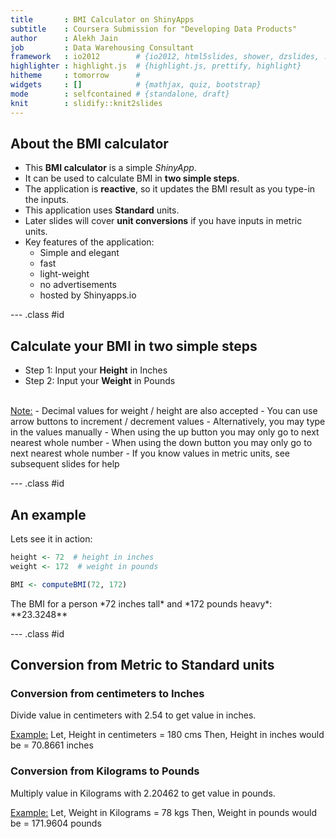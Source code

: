 ```yaml
---
title       : BMI Calculator on ShinyApps
subtitle    : Coursera Submission for "Developing Data Products"
author      : Alekh Jain
job         : Data Warehousing Consultant
framework   : io2012        # {io2012, html5slides, shower, dzslides, ...}
highlighter : highlight.js  # {highlight.js, prettify, highlight}
hitheme     : tomorrow      # 
widgets     : []            # {mathjax, quiz, bootstrap}
mode        : selfcontained # {standalone, draft}
knit        : slidify::knit2slides
---
```


## About the BMI calculator

- This **BMI calculator** is a simple *ShinyApp*.    
- It can be used to calculate BMI in **two simple steps**.  
- The application is **reactive**, so it updates the BMI result as you type-in the inputs.  
- This application uses **Standard** units.  
- Later slides will cover **unit conversions** if you have inputs in metric units.  
- Key features of the application:
  - Simple and elegant
  - fast
  - light-weight
  - no advertisements
  - hosted by Shinyapps.io  

--- .class #id 

## Calculate your BMI in two simple steps

- Step 1: Input your <b>Height</b> in Inches  
- Step 2: Input your <b>Weight</b> in Pounds  
<br>
<u>Note:</u> 
- Decimal values for weight / height are also accepted  
- You can use arrow buttons to increment / decrement values  
- Alternatively, you may type in the values manually  
- When using the up button you may only go to next nearest whole number  
- When using the down button you may only go to next nearest whole number  
- If you know values in metric units, see subsequent slides for help  

--- .class #id 

## An example

Lets see it in action:



```r
height <- 72  # height in inches
weight <- 172  # weight in pounds

BMI <- computeBMI(72, 172)
```

<p></p>
The BMI for a person *72 inches tall* and *172 pounds heavy*: **23.3248**

--- .class #id 

## Conversion from Metric to Standard units

### Conversion from centimeters to Inches

Divide value in centimeters with 2.54 to get value in inches.  
<p></p>
<u>Example:</u>  
Let, Height in centimeters = 180 cms  
Then, Height in inches would be = 70.8661 inches

### Conversion from Kilograms to Pounds

Multiply value in Kilograms with 2.20462 to get value in pounds.  
<p></p>
<u>Example:</u>  
Let, Weight in Kilograms = 78 kgs  
Then, Weight in pounds would be = 171.9604 pounds

